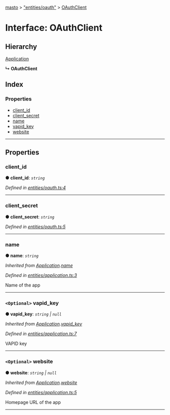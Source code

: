 [masto](../README.md) > ["entities/oauth"](../modules/_entities_oauth_.md) > [OAuthClient](../interfaces/_entities_oauth_.oauthclient.md)

# Interface: OAuthClient

## Hierarchy

 [Application](_entities_application_.application.md)

**↳ OAuthClient**

## Index

### Properties

* [client_id](_entities_oauth_.oauthclient.md#client_id)
* [client_secret](_entities_oauth_.oauthclient.md#client_secret)
* [name](_entities_oauth_.oauthclient.md#name)
* [vapid_key](_entities_oauth_.oauthclient.md#vapid_key)
* [website](_entities_oauth_.oauthclient.md#website)

---

## Properties

<a id="client_id"></a>

###  client_id

**● client_id**: *`string`*

*Defined in [entities/oauth.ts:4](https://github.com/neet/masto.js/blob/a11943e/src/entities/oauth.ts#L4)*

___
<a id="client_secret"></a>

###  client_secret

**● client_secret**: *`string`*

*Defined in [entities/oauth.ts:5](https://github.com/neet/masto.js/blob/a11943e/src/entities/oauth.ts#L5)*

___
<a id="name"></a>

###  name

**● name**: *`string`*

*Inherited from [Application](_entities_application_.application.md).[name](_entities_application_.application.md#name)*

*Defined in [entities/application.ts:3](https://github.com/neet/masto.js/blob/a11943e/src/entities/application.ts#L3)*

Name of the app

___
<a id="vapid_key"></a>

### `<Optional>` vapid_key

**● vapid_key**: *`string` \| `null`*

*Inherited from [Application](_entities_application_.application.md).[vapid_key](_entities_application_.application.md#vapid_key)*

*Defined in [entities/application.ts:7](https://github.com/neet/masto.js/blob/a11943e/src/entities/application.ts#L7)*

VAPID key

___
<a id="website"></a>

### `<Optional>` website

**● website**: *`string` \| `null`*

*Inherited from [Application](_entities_application_.application.md).[website](_entities_application_.application.md#website)*

*Defined in [entities/application.ts:5](https://github.com/neet/masto.js/blob/a11943e/src/entities/application.ts#L5)*

Homepage URL of the app

___

